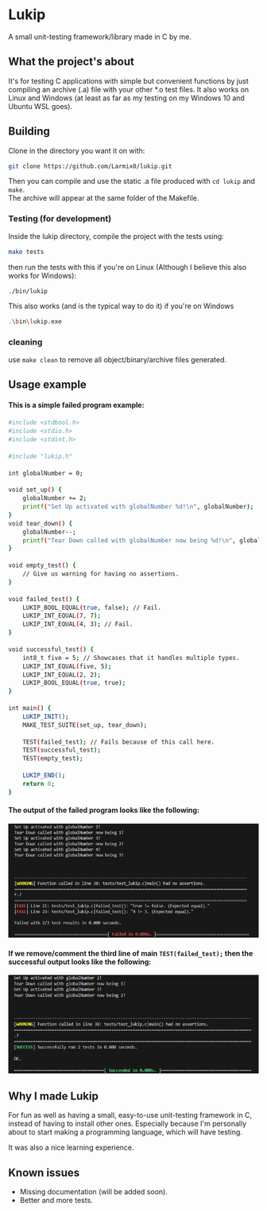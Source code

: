 # Lukip
A small unit-testing framework/library made in C by me.

## What the project's about
It's for testing C applications with simple but convenient functions by just compiling an archive (.a) file with your other *.o test files. It also works on Linux and Windows (at least as far as my testing on my Windows 10 and Ubuntu WSL goes).

## Building
Clone in the directory you want it on with:
 ``` sh
git clone https://github.com/Larmix0/lukip.git
```

Then you can compile and use the static .a file produced with `cd lukip` and `make`. <br/>
The archive will appear at the same folder of the Makefile.

### Testing (for development)
Inside the lukip directory, compile the project with the tests using:
```sh
make tests
```

then run the tests with this if you're on Linux (Although I believe this also works for Windows):
```sh
./bin/lukip
```

This also works (and is the typical way to do it) if you're on Windows
```sh
.\bin\lukip.exe
```
### cleaning
use `make clean` to remove all object/binary/archive files generated.

## Usage example
#### This is a simple failed program example:
```sh
#include <stdbool.h>
#include <stdio.h>
#include <stdint.h>

#include "lukip.h"

int globalNumber = 0;

void set_up() {
    globalNumber += 2;
    printf("Set Up activated with globalNumber %d!\n", globalNumber);
}
void tear_down() {
    globalNumber--;
    printf("Tear Down called with globalNumber now being %d!\n", globalNumber);
}

void empty_test() {
    // Give us warning for having no assertions.
}

void failed_test() {
    LUKIP_BOOL_EQUAL(true, false); // Fail.
    LUKIP_INT_EQUAL(7, 7);
    LUKIP_INT_EQUAL(4, 3); // Fail.
}

void successful_test() {
    int8_t five = 5; // Showcases that it handles multiple types.
    LUKIP_INT_EQUAL(five, 5);
    LUKIP_INT_EQUAL(2, 2);
    LUKIP_BOOL_EQUAL(true, true);
}

int main() {
    LUKIP_INIT();
    MAKE_TEST_SUITE(set_up, tear_down);

    TEST(failed_test); // Fails because of this call here.
    TEST(successful_test);
    TEST(empty_test);

    LUKIP_END();
    return 0;
}
```
#### The output of the failed program looks like the following:
![fail case](assets/fail_screenshot.png)

#### If we remove/comment the third line of main `TEST(failed_test);` then the successful output looks like the following:
![success case](assets/success_screenshot.png)

## Why I made Lukip
For fun as well as having a small, easy-to-use unit-testing framework in C,
instead of having to install other ones. Especially because
I'm personally about to start making a programming language, which will have testing.

It was also a nice learning experience.

## Known issues
* Missing documentation (will be added soon).
* Better and more tests.
